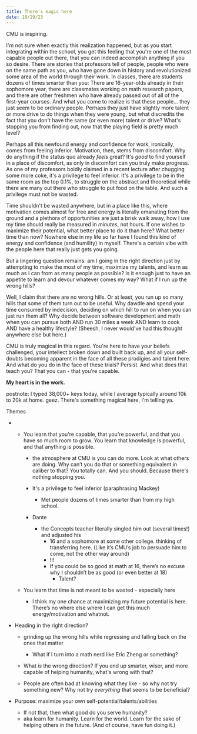 ```yaml
---
title: There's magic here
date: 10/29/23
---
```


CMU is inspiring.

I'm not sure when exactly this realization happened, but as you start integrating within the school, you get this feeling that you're one of the most capable people out there, that you can indeed accomplish anything if you so desire. There are stories that professors tell of people, people who were on the same path as you, who have gone down in history and revolutionized some area of the world through their work. In classes, there are students dozens of times smarter than you: There are 16-year-olds already in their sophomore year, there are classmates working on math research papers, and there are other freshmen who have already passed out of all of the first-year courses. And what you come to realize is that these people... they just seem to be ordinary people. Perhaps they just have slightly more talent or more drive to do things when they were young, but what discredits the fact that you don't have the same (or even more) talent or drive? What's stopping you from finding out, now that the playing field is pretty much level?

Perhaps all this newfound energy and confidence for work, ironically, comes from feeling inferior. Motivation, then, stems from discomfort. Why do anything if the status quo already _feels_ great? It's _good_ to find yourself in a place of discomfort, as only in discomfort can you truly make progress. As one of my professors boldly claimed in a recent lecture after chugging some more coke, it's a privilege to feel inferior. It's a privilege to be in the same room as the top 0.1%, to struggle on the abstract and theoretical while there are many out there who struggle to put food on the table. And such a privilege must not be wasted.

Time shouldn't be wasted anywhere, but in a place like this, where motivation comes almost for free and energy is literally emanating from the ground and a plethora of opportunities are just a brisk walk away, how I use my time should really be measured in _minutes_, not hours. If one wishes to maximize their potential, what better place to do it than here? What better time than now? Nowhere else in my life so far have I found this kind of energy and confidence (and humility) in myself. There's a certain vibe with the people here that really just gets you going.

But a lingering question remains: am I going in the right direction just by attempting to make the most of my time, maximize my talents, and learn as much as I can from as many people as possible? Is it enough just to have an appetite to learn and devour whatever comes my way? What if I run up the wrong hills?

Well, I claim that there are no wrong hills. Or at least, you run up so many hills that some of them turn out to be useful. Why dawdle and spend your time consumed by indecision, deciding on which hill to run on when you can just run them all? Why decide between software development and math when you can pursue both AND run 30 miles a week AND learn to cook AND have a healthy lifestyle? (Sheesh, I never would've had this thought anywhere else but here.)

CMU is truly magical in this regard. You're here to have your beliefs challenged, your intellect broken down and built back up, and all your self-doubts becoming apparent in the face of all these prodigies and talent here. And what do you do in the face of these trials? Persist. And what does that teach you? That you can - that you're capable.

**My heart is in the work.**

postnote: I typed 38,000+ keys today, while I average typically around 10k to 20k at home. geez. There's something magical here, I'm telling ya.

Themes

- - You learn that you're capable, that you're powerful, and that you have so much room to grow. You learn that knowledge is powerful, and that anything is possible.

    - the atmosphere at CMU is you can do more. Look at what others are doing. Why can’t you do that or something equivalent in caliber to that? You totally can. And you should. Because there's nothing stopping you.

    - It's a privilege to feel inferior (paraphrasing Mackey)

      - Met people dozens of times smarter than from my high school.

    - Dante

      - the Concepts teacher literally singled him out (several times!) and adjusted his
        - 16 and a sophomore at some other college. thinking of transferring here. (Like it’s CMU’s job to persuade him to come, not the other way around)
        - !!!
        - If you could be so good at math at 16, there’s no excuse why I shouldn’t be as good (or even better at 18)
          - Talent?

  - You learn that time is not meant to be wasted - especially here

    - I think my one chance at maximizing my future potential is here. There’s no where else where I can get this much energy/motivation and whatnot.

- Heading in the right direction?

  - grinding up the wrong hills while regressing and falling back on the ones that matter

    - What if I turn into a math nerd like Eric Zheng or something?

  - What _is_ the wrong direction? If you end up smarter, wiser, and more capable of helping humanity, what's wrong with that?

  - People are often bad at knowing what they like - so why not try something new? Why not try _everything_ that seems to be beneficial?

- Purpose: maximize your own self-potential/talents/abilities

  - If not that, then what good do you serve humanity?
  - aka learn for humanity. Learn for the world. Learn for the sake of helping others in the future. (And of course, have fun doing it.)
